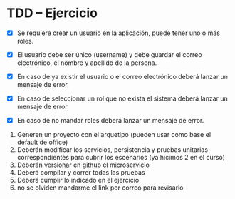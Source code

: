 # TDD – Ejercicio

- [x] Se requiere crear un usuario en la aplicación, puede tener uno o más roles.

- [x] El usuario debe ser único (username) y debe guardar el correo electrónico, el nombre y apellido de la persona.

- [x] En caso de ya existir el usuario o el correo electrónico deberá lanzar un mensaje de error.

- [x] En caso de seleccionar un rol que no exista el sistema deberá lanzar un mensaje de error.

- [x] En caso de no mandar roles deberá lanzar un mensaje de error.
1. Generen un proyecto con el arquetipo (pueden usar como base el default de office)
2. Deberán modificar los servicios, persistencia y pruebas unitarias correspondientes para cubrir los escenarios (ya hicimos 2 en el curso)
3. Deberán versionar en github el microservicio
4. Deberá compilar y correr todas las pruebas
5. Deberá cumplir lo indicado en el ejercicio
6. no se olviden mandarme el link por correo para revisarlo

